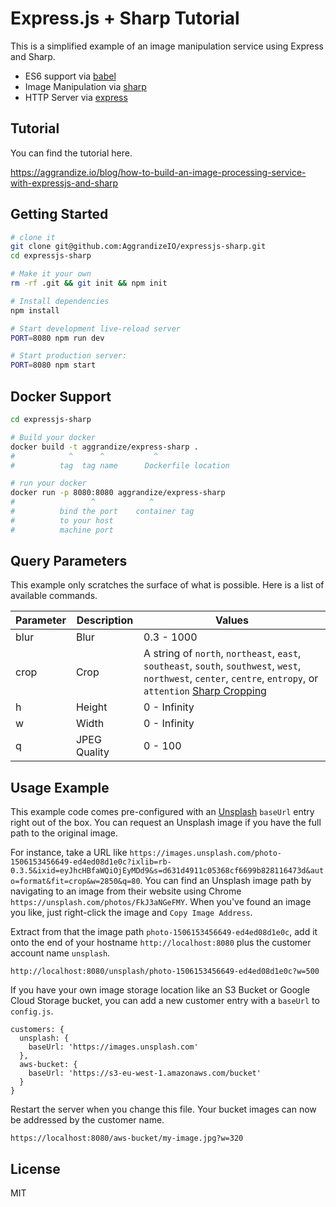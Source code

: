 Express.js + Sharp Tutorial
==================================

This is a simplified example of an image manipulation service using Express and Sharp.

- ES6 support via [babel](https://babeljs.io)
- Image Manipulation via [sharp](https://github.com/lovell/sharp)
- HTTP Server via [express](https://expressjs.com/)

Tutorial
-------------

You can find the tutorial here.

https://aggrandize.io/blog/how-to-build-an-image-processing-service-with-expressjs-and-sharp


Getting Started
---------------

```sh
# clone it
git clone git@github.com:AggrandizeIO/expressjs-sharp.git
cd expressjs-sharp

# Make it your own
rm -rf .git && git init && npm init

# Install dependencies
npm install

# Start development live-reload server
PORT=8080 npm run dev

# Start production server:
PORT=8080 npm start
```

Docker Support
------

```sh
cd expressjs-sharp

# Build your docker
docker build -t aggrandize/express-sharp .
#            ^      ^           ^
#          tag  tag name      Dockerfile location

# run your docker
docker run -p 8080:8080 aggrandize/express-sharp
#                 ^            ^
#          bind the port    container tag
#          to your host
#          machine port   
```

Query Parameters
-------

This example only scratches the surface of what is possible. Here is a list of available commands.

| Parameter | Description  | Values         |
| --------- | ------------ | -------------- |
| blur      | Blur         | 0.3 - 1000     |
| crop      | Crop         | A string of `north`, `northeast`, `east`, `southeast`, `south`, `southwest`, `west`, `northwest`, `center`, `centre`, `entropy`, or `attention` [Sharp Cropping] |
| h         | Height       | 0 - Infinity   |
| w         | Width        | 0 - Infinity   |
| q         | JPEG Quality | 0 - 100        |

Usage Example
-------

This example code comes pre-configured with an [Unsplash](https://unsplash.com) `baseUrl` entry right out of the box. You can request an Unsplash image if you have the full path to the original image.

For instance, take a URL like `https://images.unsplash.com/photo-1506153456649-ed4ed08d1e0c?ixlib=rb-0.3.5&ixid=eyJhcHBfaWQiOjEyMDd9&s=d631d4911c05368cf6699b828116473d&auto=format&fit=crop&w=2850&q=80`. You can find an Unsplash image path by navigating to an image from their website using Chrome `https://unsplash.com/photos/FkJ3aNGeFMY`. When you've found an image you like, just right-click the image and `Copy Image Address`.

Extract from that the image path `photo-1506153456649-ed4ed08d1e0c`, add it onto the end of your hostname `http://localhost:8080` plus the customer account name `unsplash`.

```
http://localhost:8080/unsplash/photo-1506153456649-ed4ed08d1e0c?w=500
```

If you have your own image storage location like an S3 Bucket or Google Cloud Storage bucket, you can add a new customer entry with a `baseUrl` to `config.js`.

```
customers: {
  unsplash: {
    baseUrl: 'https://images.unsplash.com'
  },
  aws-bucket: {
    baseUrl: 'https://s3-eu-west-1.amazonaws.com/bucket'
  }
}
```

Restart the server when you change this file. Your bucket images can now be addressed by the customer name.

```
https://localhost:8080/aws-bucket/my-image.jpg?w=320
```

License
-------

MIT

[Sharp Cropping]: http://sharp.pixelplumbing.com/en/stable/api-resize/#crop
